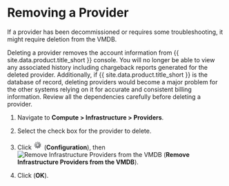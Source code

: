 # Removing a Provider

If a provider has been decommissioned or requires some troubleshooting,
it might require deletion from the VMDB.

Deleting a provider removes the account information from {{ site.data.product.title_short }}
console. You will no longer be able to view any associated history
including chargeback reports generated for the deleted provider.
Additionally, if {{ site.data.product.title_short }} is the database of record, deleting
providers would become a major problem for the other systems relying on
it for accurate and consistent billing information. Review all the
dependencies carefully before deleting a provider.

1.  Navigate to **Compute > Infrastructure > Providers**.

2.  Select the check box for the provider to delete.

3.  Click ![Configuration](../images/1847.png) (**Configuration**), then
    ![Remove Infrastructure Providers from the VMDB](../images/2098.png)
    (**Remove Infrastructure Providers from the VMDB**).

4.  Click (**OK**).
